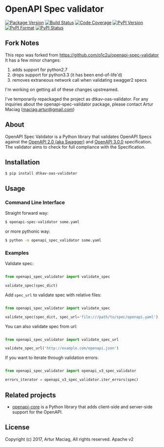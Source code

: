 # OpenAPI Spec validator

[![Package Version](https://img.shields.io/pypi/v/dtkav-oas-validator.svg)](https://pypi.python.org/pypi/dtkav-oas-validator)
[![Build Status](https://travis-ci.org/dtkav/dtkav-oas-validator.svg?branch=master)](https://travis-ci.org/dtkav/openapi-spec-validator)
[![Code Coverage](https://img.shields.io/codecov/c/github/dtkav/openapi-spec-validator/master.svg?style=flat)](https://codecov.io/github/dtkav/openapi-spec-validator?branch=master)
[![PyPI Version](https://img.shields.io/pypi/pyversions/dtkav-oas-validator.svg)](https://pypi.python.org/pypi/dtkav-oas-validator)
[![PyPI Format](https://img.shields.io/pypi/format/dtkav-oas-validator.svg)](https://pypi.python.org/pypi/dtkav-oas-validator)
[![PyPI Status](https://img.shields.io/pypi/status/dtkav-oas-validator.svg)](https://pypi.python.org/pypi/dtkav-oas-validator)


## Fork Notes

This repo was forked from https://github.com/p1c2u/openapi-spec-validator
It has a few minor changes:
1. adds support for python2.7
2. drops support for python3.3 (it has been end-of-life'd)
3. removes extraneous network call when validating swagger2 specs

I'm working on getting all of these changes upstreamed.

I've temporarily repackaged the project as dtkav-oas-validator.
For any inquiries about the openapi-spec-validator package, please contact Artur Maciag (maciag.artur@gmail.com)

## About

OpenAPI Spec Validator is a Python library that validates OpenAPI Specs against the [OpenAPI 2.0 (aka Swagger)](https://github.com/OAI/OpenAPI-Specification/blob/master/versions/2.0.md) and [OpenAPI 3.0.0](https://github.com/OAI/OpenAPI-Specification/blob/master/versions/3.0.0.md) specification. The validator aims to check for full compliance with the Specification.

## Installation

    $ pip install dtkav-oas-validator

## Usage

### Command Line Interface

Straight forward way:

```bash
$ openapi-spec-validator some.yaml
```

or more pythonic way:

```bash
$ python -m openapi_spec_validator some.yaml
```

### Examples

Validate spec:

```python

from openapi_spec_validator import validate_spec

validate_spec(spec_dict)
```

Add `spec_url` to validate spec with relative files:

```python

from openapi_spec_validator import validate_spec

validate_spec(spec_dict, spec_url='file:///path/to/spec/openapi.yaml')
```

You can also validate spec from url:

```python

from openapi_spec_validator import validate_spec_url

validate_spec_url('http://example.com/openapi.json')
```

If you want to iterate through validation errors:

```python

from openapi_spec_validator import openapi_v3_spec_validator

errors_iterator = openapi_v3_spec_validator.iter_errors(spec)
```

## Related projects

* [openapi-core](https://github.com/p1c2u/openapi-core) is a Python library that adds client-side and server-side support for the OpenAPI.

## License

Copyright (c) 2017, Artur Maciag, All rights reserved.
Apache v2
